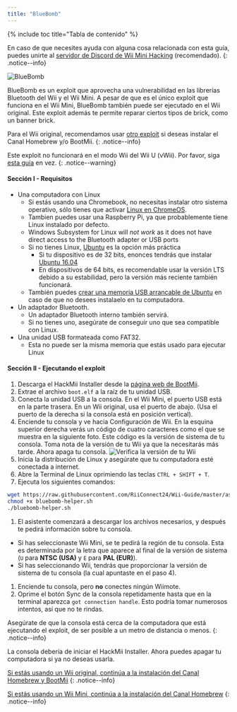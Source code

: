 ```yaml
---
title: "BlueBomb"
---
```


{% include toc title="Tabla de contenido" %}

En caso de que necesites ayuda con alguna cosa relacionada con esta guía, puedes unirte al [servidor de Discord de Wii Mini Hacking](https://discord.gg/6ryxnkS) (recomendado).
{: .notice--info}

![BlueBomb](/images/bluebomb.png)

BlueBomb es un exploit que aprovecha una vulnerabilidad en las librerías Bluetooth del Wii y el Wii Mini. A pesar de que es el único exploit que funciona en el Wii Mini, BlueBomb también puede ser ejecutado en el Wii original. Este exploit además te permite reparar ciertos tipos de brick, como un banner brick.

Para el Wii original, recomendamos usar [otro exploit](/get-started) si deseas instalar el Canal Homebrew y/o BootMii.
{: .notice--info}

Este exploit no funcionará en el modo Wii del Wii U (vWii). Por favor, siga [esta guía](https://wiiuguide.xyz/#/vwii-modding) en vez.
{: .notice--warning}

#### Sección I - Requisitos
- Una computadora con Linux
  - Si estás usando una Chromebook, no necesitas instalar otro sistema operativo, sólo tienes que activar [Linux en ChromeOS](https://support.google.com/chromebook/answer/9145439?hl=es).
  - Tambien puedes usar una Raspberry Pi, ya que probablemente tiene Linux instalado por defecto.
  - Windows Subsystem for Linux will *not work* as it does not have direct access to the Bluetooth adapter or USB ports
  - Si no tienes Linux, [Ubuntu](https://ubuntu.com/download/desktop) es la opción más práctica
    - Si tu dispositivo es de 32 bits, enonces tendrás que instalar [Ubuntu 16.04](http://releases.ubuntu.com/16.04/)
    - En dispositivos de 64 bits, es recomendable usar la versión LTS debido a su estabilidad, pero la versión más reciente también funcionará.
  - También puedes [crear una memoria USB arrancable de Ubuntu](https://ubuntu.com/tutorials/tutorial-create-a-usb-stick-on-windows#1-overview) en caso de que no desees instalaelo en tu computadora.
- Un adaptador Bluetooth.
  - Un adaptador Bluetooth interno también servirá.
  - Si no tienes uno, asegúrate de conseguir uno que sea compatible con Linux.
- Una unidad USB formateada como FAT32.
  - Esta no puede ser la misma memoria que estás usado para ejecutar Linux

#### Sección II - Ejecutando el exploit
1. Descarga el HackMii Installer desde la [página web de BootMii](https://bootmii.org/download/).
1. Extrae el archivo `boot.elf` a la raíz de tu unidad USB.
1. Conecta la unidad USB a la consola. En el Wii Mini, el puerto USB está en la parte trasera. En un Wii original, usa el puerto de abajo. (Usa el puerto de la derecha si la consola está en posición vertical).
1. Enciende tu consola y ve hacia Configuración de Wii. En la esquina superior derecha verás un código de cuatro caracteres como el que se muestra en la siguiente foto. Este código es la versión de sistema de tu consola. Toma nota de la versión de tu Wii ya que la necesitarás más tarde. Ahora apaga tu consola. ![Verifica la versión de tu Wii](/images/Wii/SystemMenuVersion.png)
1. Inicia la distribución de Linux y asegúrate que tu computadora esté conectada a internet.
1. Abre la Terminal de Linux oprimiendo las teclas `CTRL + SHIFT + T`.
1. Ejecuta los siguientes comandos:
```bash
wget https://raw.githubusercontent.com/RiiConnect24/Wii-Guide/master/assets/files/bluebomb-helper.sh
chmod +x bluebomb-helper.sh
./bluebomb-helper.sh
```
1. El asistente comenzará a descargar los archivos necesarios, y después te pedirá información sobre tu consola.
  - Si has seleccionaste Wii Mini, se te pedirá la región de tu consola. Esta es determinada por la letra que aparece al final de la versión de sistema (`U` para **NTSC (USA)** y `E` para **PAL (EUR)**).
  - Si has seleccionando Wii, tendrás que proporcionar la versión de sistema de tu consola (la cual apuntaste en el paso 4).
1. Enciende tu consola, pero **no** conectes ningún Wiimote.
1. Oprime el botón Sync de la consola repetidamente hasta que en la terminal aparezca `got connection handle`. Esto podría tomar numerosos intentos, así que no te rindas.

Asegúrate de que la consola está cerca de la computadora que está ejecutando el exploit, de ser posible a un metro de distancia o menos.
{: .notice--info}

La consola debería de iniciar el HackMii Installer. Ahora puedes apagar tu computadora si ya no deseas usarla.

[Si estás usando un Wii original, continúa a la instalación del Canal Homebrew y BootMii](hbc)
{: .notice--info}

[Si estás usando un Wii Mini, continúa a la instalación del Canal Homebrew](hbc-mini)
{: .notice--info}
